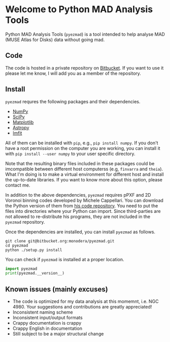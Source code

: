 # Welcome to Python MAD Analysis Tools

Python MAD Analysis Tools (`pyezmad`) is a tool intended 
to help analyse MAD (MUSE Atlas for Disks) data 
without going mad.



## Code

The code is hosted in a private repository on 
[Bitbucket](https://bitbucket.org/monodera/pyezmad).
If you want to use it please let me know, 
I will add you as a member of the repository.


## Install

`pyezmad` requres the following packages and their dependencies. 

* [NumPy](http://numpy.org)
* [SciPy](http://scipy.org)
* [Matplotlib](http://matplotlib.org)
* [Astropy](http://astropy.org)
* [lmfit](http://cars9.uchicago.edu/software/python/lmfit/)

All of them can be installed with `pip`, e.g., `pip install numpy`.
If you don't have a root permission on the computer you are working, 
you can install it with `pip install --user numpy` 
to your user specific directory. 

Note that the resulting binary files included in these packages 
could be imcompatible between different host computerss 
(e.g, `finvarra` and `theia`). 
What I'm doing is to make a virtual environment for different host 
and install the up-to-date libraries.  If you want to know more about this
option, please contact me. 

In addition to the above dependencies, 
`pyezmad` requires pPXF and 2D Voronoi binning codes developed by 
Michele Cappellari.  You can download the Python version of them 
from [his code repository](http://www-astro.physics.ox.ac.uk/~mxc/software/).
You need to put the files into directories where your Python can import.
Since third-parties are not allowed to re-distribute his programs, 
they are not included in the `pyezmad` repository.

Once the dependencies are installed, you can install `pyezmad` as follows.

```shell
git clone git@bitbucket.org:monodera/pyezmad.git
cd pyezmad
python ./setup.py install
```

You can check if `pyezmad` is installed at a proper location. 

```python
import pyezmad
print(pyezmad.__version__)
```


## Known issues (mainly excuses)

* The code is optimized for my data analysis at this momemnt, i.e. NGC 4980. Your suggestions and contributions are greatly appreciated!
* Inconsistent naming scheme
* Inconsistent input/output formats
* Crappy documentation is crappy
* Crappy English in documentation
* Still subject to be a major structural change
